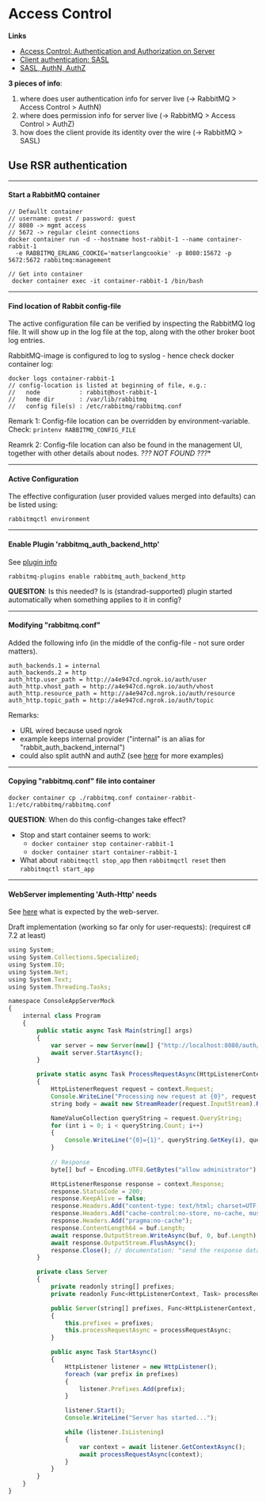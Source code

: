 # Access Control

**Links**
- [Access Control: Authentication and Authorization on Server](https://www.rabbitmq.com/authentication.html)
- [Client authentication: SASL](https://www.rabbitmq.com/authentication.html)
- [SASL, AuthN, AuthZ](http://www.rabbitmq.com/blog/2011/02/07/who-are-you-authentication-and-authorisation-in-rabbitmq-231/)

**3 pieces of info**:
1. where does user authentication info for server live (-> RabbitMQ > Access Control > AuthN)
2. where does permission info for server live (-> RabbitMQ > Access Control > AuthZ)
3. how does the client provide its identity over the wire  (-> RabbitMQ > SASL)




## Use RSR authentication

---
#### Start a RabbitMQ container
```` 
// Defaullt container
// username: guest / password: guest
// 8080 -> mgmt access
// 5672 -> regular cleint connections
docker container run -d --hostname host-rabbit-1 --name container-rabbit-1 
  -e RABBITMQ_ERLANG_COOKIE='matserlangcookie' -p 8080:15672 -p 5672:5672 rabbitmq:management

// Get into container
 docker container exec -it container-rabbit-1 /bin/bash 

````

---
#### Find location of Rabbit config-file

The active configuration file can be verified by inspecting the RabbitMQ log file. 
It will show up in the log file at the top, along with the other broker boot log entries.

RabbitMQ-image is configured to log to syslog - hence check docker container log: 
````
docker logs container-rabbit-1
// config-location is listed at beginning of file, e.g.:
//   node           : rabbit@host-rabbit-1
//   home dir       : /var/lib/rabbitmq
//   config file(s) : /etc/rabbitmq/rabbitmq.conf

````

Remark 1: Config-file location can be overridden by environment-variable. Check: ````printenv RABBITMQ_CONFIG_FILE ````

Reamrk 2: Config-file location can also be found in the management UI, together with other details about nodes.
*??? NOT FOUND ???**



---
#### Active Configuration

The effective configuration (user provided values merged into defaults) can be listed using:
````
rabbitmqctl environment
````


---
#### Enable Plugin 'rabbitmq_auth_backend_http'

See [plugin info](https://github.com/rabbitmq/rabbitmq-auth-backend-http)

````
rabbitmq-plugins enable rabbitmq_auth_backend_http
````

**QUESITON**: Is this needed? Is is (standrad-supported) plugin started automatically when something applies to it in config? 


---
#### Modifying "rabbitmq.conf"
Added the following info (in the middle of the config-file - not sure order matters).

````
auth_backends.1 = internal
auth_backends.2 = http
auth_http.user_path = http://a4e947cd.ngrok.io/auth/user
auth_http.vhost_path = http://a4e947cd.ngrok.io/auth/vhost
auth_http.resource_path = http://a4e947cd.ngrok.io/auth/resource
auth_http.topic_path = http://a4e947cd.ngrok.io/auth/topic
````

Remarks: 
- URL wired because used ngrok
- example keeps internal provider ("internal" is an alias for "rabbit_auth_backend_internal")
- could also split authN and authZ (see [here](https://www.rabbitmq.com/access-control.html) for more examples)


---
#### Copying "rabbitmq.conf" file into container
````
docker container cp ./rabbitmq.conf container-rabbit-1:/etc/rabbitmq/rabbitmq.conf
````
**QUESTION**: When do this config-changes take effect?

- Stop and start container seems to work: 
  - ````docker container stop container-rabbit-1````
  - ````docker container start container-rabbit-1````
-  What about ````rabbitmqctl stop_app```` then ````rabbitmqctl reset```` then ````rabbitmqctl start_app````


---
#### WebServer implementing 'Auth-Http' needs

See [here](https://github.com/rabbitmq/rabbitmq-auth-backend-http/blob/v3.7.7/README.md) what is expected by the web-server.

Draft implementation (working so far only for user-requests):
(requirest c# 7.2 at least)
```js
using System;
using System.Collections.Specialized;
using System.IO;
using System.Net;
using System.Text;
using System.Threading.Tasks;

namespace ConsoleAppServerMock
{
    internal class Program
    {
        public static async Task Main(string[] args)
        {
            var server = new Server(new[] {"http://localhost:8080/auth/"}, ProcessRequestAsync);
            await server.StartAsync();
        }

        private static async Task ProcessRequestAsync(HttpListenerContext context)
        {
            HttpListenerRequest request = context.Request;
            Console.WriteLine("Processing new request at {0}", request.Url);
            string body = await new StreamReader(request.InputStream).ReadToEndAsync();

            NameValueCollection queryString = request.QueryString;
            for (int i = 0; i < queryString.Count; i++)
            {
                Console.WriteLine("{0}={1}", queryString.GetKey(i), queryString.Get(i));
            }
            
            // Response
            byte[] buf = Encoding.UTF8.GetBytes("allow administrator");

            HttpListenerResponse response = context.Response;
            response.StatusCode = 200;
            response.KeepAlive = false;
            response.Headers.Add("content-type: text/html; charset=UTF-8");
            response.Headers.Add("cache-control:no-store, no-cache, must-revalidate");
            response.Headers.Add("pragma:no-cache");
            response.ContentLength64 = buf.Length;
            await response.OutputStream.WriteAsync(buf, 0, buf.Length);
            await response.OutputStream.FlushAsync();
            response.Close(); // documentation: "send the response data to the client by calling the Close method."
        }

        private class Server
        {
            private readonly string[] prefixes;
            private readonly Func<HttpListenerContext, Task> processRequestAsync;

            public Server(string[] prefixes, Func<HttpListenerContext, Task> processRequestAsync)
            {
                this.prefixes = prefixes;
                this.processRequestAsync = processRequestAsync;
            }

            public async Task StartAsync()
            {
                HttpListener listener = new HttpListener();
                foreach (var prefix in prefixes)
                {
                    listener.Prefixes.Add(prefix);
                }

                listener.Start();
                Console.WriteLine("Server has started...");

                while (listener.IsListening)
                {
                    var context = await listener.GetContextAsync();
                    await processRequestAsync(context);
                }
            }
        }
    }
}

```
   